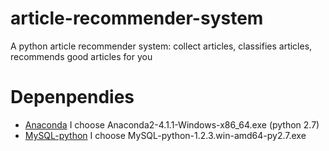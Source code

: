 # article-recommender-system
A python article recommender system: collect articles, classifies articles, recommends good articles for you

# Depenpendies
* [Anaconda](https://www.continuum.io/downloads#_windows) I choose Anaconda2-4.1.1-Windows-x86_64.exe (python 2.7)
* [MySQL-python](http://www.codegood.com/download/11/) I choose MySQL-python-1.2.3.win-amd64-py2.7.exe 
